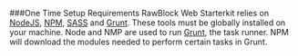 

###One Time Setup Requirements
RawBlock Web Starterkit relies on [NodeJS](https://nodejs.org/), [NPM](https://www.npmjs.com/), [SASS](http://sass-lang.com/) and [Grunt](http://gruntjs.com/). These tools must be globally installed on your machine.
Node and NMP are used to run [Grunt](http://gruntjs.com/), the task runner. NPM will download the modules needed to perform certain tasks in Grunt.
